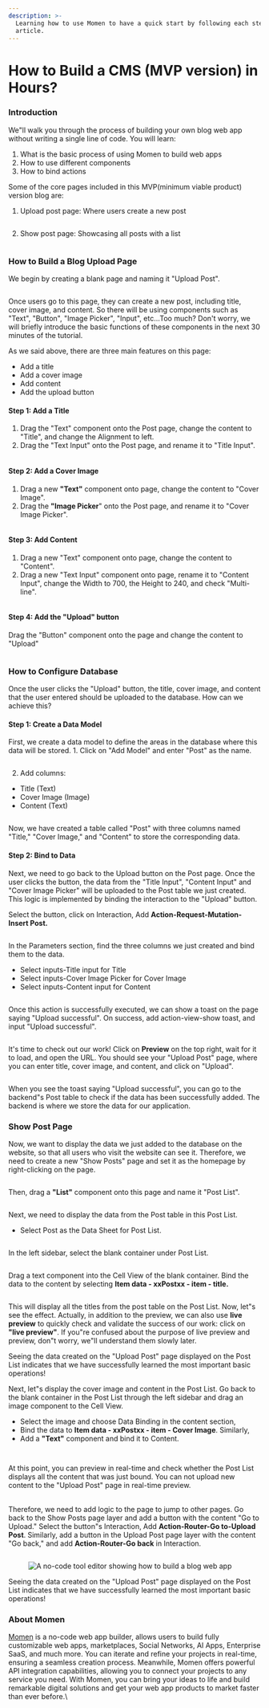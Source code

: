 ```yaml
---
description: >-
  Learning how to use Momen to have a quick start by following each step in this
  article.
---
```


# How to Build a CMS (MVP version) in Hours?

### Introduction

We"ll walk you through the process of building your own blog web app without writing a single line of code. You will learn:

1. What is the basic process of using Momen to build web apps
2. How to use different components
3. How to bind actions

Some of the core pages included in this MVP(minimum viable product) version blog are:

1. Upload post page: Where users create a new post

<figure><img src="../.gitbook/assets/1 (9).PNG" alt=""><figcaption></figcaption></figure>

2. Show post page: Showcasing all posts with a list

<figure><img src="../.gitbook/assets/2 (10).PNG" alt=""><figcaption></figcaption></figure>

### How to Build a Blog Upload Page

We begin by creating a blank page and naming it "Upload Post".

<figure><img src="../.gitbook/assets/3 (42).png" alt=""><figcaption></figcaption></figure>

Once users go to this page, they can create a new post, including title, cover image, and content. So there will be using components such as "Text", "Button", "Image Picker", "Input", etc...Too much? Don't worry, we will briefly introduce the basic functions of these components in the next 30 minutes of the tutorial.&#x20;

As we said above, there are three main features on this page:

* Add a title
* Add a cover image
* Add content
* Add the upload button

#### Step 1: Add a Title

1. Drag the "Text" component onto the Post page, change the content to "Title", and change the Alignment to left.
2. Drag the "Text Input" onto the Post page, and rename it to "Title Input".

<figure><img src="../.gitbook/assets/4 (39).png" alt=""><figcaption></figcaption></figure>

#### Step 2: Add a Cover Image

1. Drag a new **"Text"** component onto page, change the content to "Cover Image".
2. Drag the **"Image Picker**" onto the Post page, and rename it to "Cover Image Picker".

<figure><img src="../.gitbook/assets/5 (30).png" alt=""><figcaption></figcaption></figure>

#### Step 3: Add Content

1. Drag a new "Text" component onto page, change the content to "Content".
2. Drag a new "Text Input" component onto page, rename it to "Content Input", change the Width to 700, the Height to 240, and check "Multi-line".

<figure><img src="../.gitbook/assets/6 (30).png" alt=""><figcaption></figcaption></figure>

#### Step 4: Add the "Upload" button

Drag the "Button" component onto the page and change the content to "Upload"

<figure><img src="../.gitbook/assets/7 (22).png" alt=""><figcaption></figcaption></figure>

### How to Configure Database

Once the user clicks the "Upload" button, the title, cover image, and content that the user entered should be uploaded to the database. How can we achieve this?

#### Step 1: Create a Data Model

First, we create a data model to define the areas in the database where this data will be stored. 1. Click on "Add Model" and enter "Post" as the name.

<figure><img src="../.gitbook/assets/8.gif" alt=""><figcaption></figcaption></figure>

2. Add columns:

* Title (Text)
* Cover Image (Image)
* Content (Text)

<figure><img src="../.gitbook/assets/9.gif" alt=""><figcaption></figcaption></figure>

Now, we have created a table called "Post" with three columns named "Title," "Cover Image," and "Content" to store the corresponding data.

#### Step 2: Bind to Data

Next, we need to go back to the Upload button on the Post page. Once the user clicks the button, the data from the "Title Input", "Content Input" and "Cover Image Picker" will be uploaded to the Post table we just created. This logic is implemented by binding the interaction to the "Upload" button.&#x20;

Select the button, click on Interaction, Add **Action-Request-Mutation-Insert Post.**

<figure><img src="../.gitbook/assets/10 (18).png" alt=""><figcaption></figcaption></figure>

In the Parameters section, find the three columns we just created and bind them to the data.

* Select inputs-Title input for Title
* Select inputs-Cover Image Picker for Cover Image
* Select inputs-Content input for Content

<figure><img src="../.gitbook/assets/11 (15).png" alt=""><figcaption></figcaption></figure>

Once this action is successfully executed, we can show a toast on the page saying "Upload successful". On success, add action-view-show toast, and input "Upload successful".

<figure><img src="../.gitbook/assets/12 (14).png" alt=""><figcaption></figcaption></figure>

It's time to check out our work! Click on **Preview** on the top right, wait for it to load, and open the URL. You should see your "Upload Post" page, where you can enter title, cover image, and content, and click on "Upload".

<figure><img src="../.gitbook/assets/13 (15).png" alt=""><figcaption></figcaption></figure>

When you see the toast saying "Upload successful", you can go to the backend"s Post table to check if the data has been successfully added. The backend is where we store the data for our application.



### Show Post Page

Now, we want to display the data we just added to the database on the website, so that all users who visit the website can see it. Therefore, we need to create a new "Show Posts" page and set it as the homepage by right-clicking on the page.

<figure><img src="../.gitbook/assets/14 (9).png" alt=""><figcaption></figcaption></figure>

Then, drag a **"List"** component onto this page and name it "Post List".

<figure><img src="../.gitbook/assets/15 (9).png" alt=""><figcaption></figcaption></figure>

Next, we need to display the data from the Post table in this Post List.

* Select Post as the Data Sheet for Post List.

<figure><img src="../.gitbook/assets/16 (7).png" alt=""><figcaption></figcaption></figure>

In the left sidebar, select the blank container under Post List.

<figure><img src="../.gitbook/assets/17 (6).png" alt=""><figcaption></figcaption></figure>

Drag a text component into the Cell View of the blank container. Bind the data to the content by selecting **Item data - xxPostxx - item - title.**

<figure><img src="../.gitbook/assets/18 (2).png" alt=""><figcaption></figcaption></figure>

This will display all the titles from the post table on the Post List. Now, let"s see the effect. Actually, in addition to the preview, we can also use **live preview** to quickly check and validate the success of our work: click on **"live preview"**. If you"re confused about the purpose of live preview and preview, don"t worry, we"ll understand them slowly later.

Seeing the data created on the "Upload Post" page displayed on the Post List indicates that we have successfully learned the most important basic operations!&#x20;

Next, let"s display the cover image and content in the Post List. Go back to the blank container in the Post List through the left sidebar and drag an image component to the Cell View.

* Select the image and choose Data Binding in the content section,
* Bind the data to **Item data - xxPostxx - item - Cover Image**. Similarly,
* Add a **"Text"** component and bind it to Content.

<figure><img src="../.gitbook/assets/19 (3).png" alt=""><figcaption></figcaption></figure>

<figure><img src="../.gitbook/assets/20 (3).png" alt=""><figcaption></figcaption></figure>

At this point, you can preview in real-time and check whether the Post List displays all the content that was just bound. You can not upload new content to the "Upload Post" page in real-time preview.

\
Therefore, we need to add logic to the page to jump to other pages. Go back to the Show Posts page layer and add a button with the content "Go to Upload." Select the button"s Interaction, Add **Action-Router-Go to-Upload Post**. Similarly, add a button in the Upload Post page layer with the content "Go back," and add **Action-Router-Go back** in Interaction.

<figure><img src="../.gitbook/assets/21 (4).png" alt=""><figcaption></figcaption></figure>

<figure><img src="../.gitbook/assets/22 (2).png" alt="A no-code tool editor showing how to build a blog web app"><figcaption></figcaption></figure>

Seeing the data created on the "Upload Post" page displayed on the Post List indicates that we have successfully learned the most important basic operations!

### About Momen

[Momen](https://momen.app/?channel=blog-about) is a no-code web app builder, allows users to build fully customizable web apps, marketplaces, Social Networks, AI Apps, Enterprise SaaS, and much more. You can iterate and refine your projects in real-time, ensuring a seamless creation process. Meanwhile, Momen offers powerful API integration capabilities, allowing you to connect your projects to any service you need. With Momen, you can bring your ideas to life and build remarkable digital solutions and get your web app products to market faster than ever before.\
